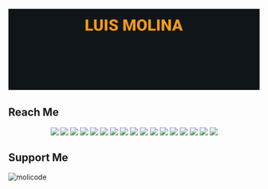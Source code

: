 [![bg][banner]][website]

## Reach Me

<p id="socialIcons" align="center">
    <a href="https://linkedin.com/in/molicode" alt="LinkedIn">
        <img src="https://img.shields.io/badge/-LinkedIn-blue?style=flat-square&logo=linkedin" /></a>
    <a href="https://hackerrank.com/molicode" alt="HackerRank">
        <img src="https://img.shields.io/badge/-HackerRank-3a424f?style=flat-square&logo=hackerrank" /></a>
    <a href="https://stackoverflow.com/users/10636767/molicode" alt="StackOverflow">
        <img src="https://img.shields.io/badge/-StackOverflow-FE7A16?style=flat-square&logo=stack-overflow&logoColor=white" /></a>
    <a href="https://instagram.com/molicode" alt="Instagram">
        <img src="https://img.shields.io/badge/-Instagram-E4405F?style=flat-square&logo=instagram&logoColor=white" /></a>
    <a href="http://molicode.github.io/" alt="Website">
        <img src="https://img.shields.io/badge/-MoliCode-242424?style=flat-square&logo=circle&logoColor=white" /></a>
     <a href="https://twitter.com/moli_code" alt="Twitter">
        <img src="https://img.shields.io/badge/-Twitter-1A91DA?style=flat-square&logo=twitter&logoColor=white" /></a>
    <a href="https://codepen.io/molicode" alt="CodePen">
        <img src="https://img.shields.io/badge/-CodePen-000000?style=flat-square&logo=codepen&logoColor=white" /></a>
    <a href="https://dev.to/molicode" alt="Dev">
        <img src="https://img.shields.io/badge/-Dev-363D44?style=flat-square&logo=dev.to&logoColor=white" /></a>
    <a href="https://codesandbox.com/molicode1347" alt="CodeSandBox">
        <img src="https://img.shields.io/badge/-CodeSandBox-000000?style=flat-square&logo=codesandbox.to&logoColor=white" /></a>
    <a href="https://kaggle.com/molicode" alt="Kaggle">
        <img src="https://img.shields.io/badge/-Kaggle-20BEFF?style=flat-square&logo=kaggle.to&logoColor=white" /></a>
    <a href="https://fb.com/molicode1347" alt="Facebook">
        <img src="https://img.shields.io/badge/-Facebook-0A82EC?style=flat-square&logo=facebook.to&logoColor=white" /></a>
    <a href="https://dribbble.com/molicode" alt="Dribbble">
        <img src="https://img.shields.io/badge/-Dribbble-DA1B66?style=flat-square&logo=dribbble.to&logoColor=white" /></a>
    <a href="https://medium.com/@molicode1347" alt="Medium">
        <img src="https://img.shields.io/badge/-Medium-lightgrey?style=flat-square&logo=medium.to&logoColor=white" /></a>
    <a href="https://www.codechef.com/users/molicode" alt="CodeChef">
        <img src="https://img.shields.io/badge/-CodeChef-56311A?style=flat-square&logo=codechef.to&logoColor=white" /></a>
    <a href="https://codeforces.com/profile/molicode" alt="CodeForces">
        <img src="https://img.shields.io/badge/-CodeForces-405E9D?style=flat-square&logo=codeforces.to&logoColor=white" /></a>
    <a href="https://auth.geeksforgeeks.org/user/molicode1347/profile" alt="GeeksForGeeks">
        <img src="https://img.shields.io/badge/-GeeksForGeeks-2AB070?style=flat-square&logo=geeksforgeeks.to&logoColor=white" /></a>
    <a href="https://www.topcoder.com/members/molicode" alt="TopCoder">
        <img src="https://img.shields.io/badge/-TopCoder-000000?style=flat-square&logo=topcoder.to&logoColor=white" /></a>
</p>

[banner]: https://raw.githubusercontent.com/molicode/molicode/master/banner.jpg
[website]: http://molicode.github.io/
[github]: https://github.com/molicode
[linkedin]: https://linkedin.com/in/molicode
[hackerrank]: https://hackerrank.com/molicode
[instagram]: https://instagram.com/molicode
[stackoverflow]: https://stackoverflow.com/users/10636767/molicode
[twitter]: https://twitter.com/moli_code
[codepen]: https://codepen.io/molicode
[dev]: https://dev.to/molicode
[codesandbox]: https://codesandbox.com/molicode1347
[kaggle]: https://kaggle.com/molicode
[facebook]: https://fb.com/molicode1347
[dribbble]: https://dribbble.com/molicode
[medium]: https://medium.com/@molicode1347
[codechef]: https://www.codechef.com/users/molicode
[codeforces]: https://codeforces.com/profile/molicode
[geeksforgeeks]: https://auth.geeksforgeeks.org/user/molicode1347/profile
[topcoder]: https://www.topcoder.com/members/molicode

## Support Me

<p>
    <a href="https://www.buymeacoffee.com/molicode"> <img align="left" src="https://cdn.buymeacoffee.com/buttons/v2/default-yellow.png" height="50" width="210" alt="molicode" />
    <a>
</p>

<br><br>
